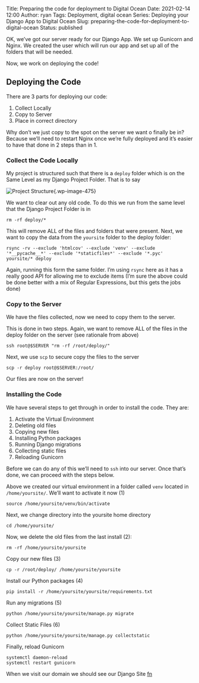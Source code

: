 Title: Preparing the code for deployment to Digital Ocean
Date: 2021-02-14 12:00
Author: ryan
Tags: Deployment, digital ocean
Series: Deploying your Django App to Digital Ocean
Slug: preparing-the-code-for-deployment-to-digital-ocean
Status: published

OK, we’ve got our server ready for our Django App. We set up Gunicorn and Nginx. We created the user which will run our app and set up all of the folders that will be needed.

Now, we work on deploying the code!

## Deploying the Code

There are 3 parts for deploying our code:

1.  Collect Locally
2.  Copy to Server
3.  Place in correct directory

Why don’t we just copy to the spot on the server we want o finally be in? Because we’ll need to restart Nginx once we’re fully deployed and it’s easier to have that done in 2 steps than in 1.

### Collect the Code Locally

My project is structured such that there is a `deploy` folder which is on the Same Level as my Django Project Folder. That is to say

![Project Structure](/images/uploads/2021/02/DraggedImage-4.png){.wp-image-475}

We want to clear out any old code. To do this we run from the same level that the Django Project Folder is in

```
rm -rf deploy/*
```

This will remove ALL of the files and folders that were present. Next, we want to copy the data from the `yoursite` folder to the deploy folder:

```
rsync -rv --exclude 'htmlcov' --exclude 'venv' --exclude '*__pycache__*' --exclude '*staticfiles*' --exclude '*.pyc'  yoursite/* deploy
```

Again, running this form the same folder. I’m using `rsync` here as it has a really good API for allowing me to exclude items (I’m sure the above could be done better with a mix of Regular Expressions, but this gets the jobs done)

### Copy to the Server

We have the files collected, now we need to copy them to the server.

This is done in two steps. Again, we want to remove ALL of the files in the deploy folder on the server (see rationale from above)

```
ssh root@$SERVER "rm -rf /root/deploy/"
```

Next, we use `scp` to secure copy the files to the server

```
scp -r deploy root@$SERVER:/root/
```

Our files are now on the server!

### Installing the Code

We have several steps to get through in order to install the code. They are:

1.  Activate the Virtual Environment
2.  Deleting old files
3.  Copying new files
4.  Installing Python packages
5.  Running Django migrations
6.  Collecting static files
7.  Reloading Gunicorn

Before we can do any of this we’ll need to `ssh` into our server. Once that’s done, we can proceed with the steps below.

Above we created our virtual environment in a folder called `venv` located in `/home/yoursite/`. We’ll want to activate it now (1)

```
source /home/yoursite/venv/bin/activate
```

Next, we change directory into the yoursite home directory

```
cd /home/yoursite/
```

Now, we delete the old files from the last install (2):

```
rm -rf /home/yoursite/yoursite
```

Copy our new files (3)

```
cp -r /root/deploy/ /home/yoursite/yoursite
```

Install our Python packages (4)

```
pip install -r /home/yoursite/yoursite/requirements.txt
```

Run any migrations (5)

```
python /home/yoursite/yoursite/manage.py migrate
```

Collect Static Files (6)

```
python /home/yoursite/yoursite/manage.py collectstatic
```

Finally, reload Gunicorn

```
systemctl daemon-reload
systemctl restart gunicorn
```

When we visit our domain we should see our Django Site [fn](# "There are other steps that are neccesary like creating a superuser")
